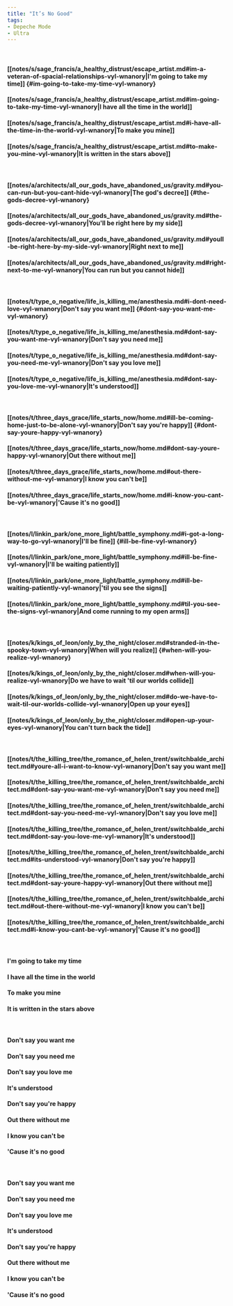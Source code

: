 ```yaml
---
title: "It’s No Good"
tags:
- Depeche Mode
- Ultra
---
```

&nbsp;
#### [[notes/s/sage_francis/a_healthy_distrust/escape_artist.md#im-a-veteran-of-spacial-relationships-vyl-wnanory|I'm going to take my time]] {#im-going-to-take-my-time-vyl-wnanory}
#### [[notes/s/sage_francis/a_healthy_distrust/escape_artist.md#im-going-to-take-my-time-vyl-wnanory|I have all the time in the world]]
#### [[notes/s/sage_francis/a_healthy_distrust/escape_artist.md#i-have-all-the-time-in-the-world-vyl-wnanory|To make you mine]]
#### [[notes/s/sage_francis/a_healthy_distrust/escape_artist.md#to-make-you-mine-vyl-wnanory|It is written in the stars above]]
&nbsp;
#### [[notes/a/architects/all_our_gods_have_abandoned_us/gravity.md#you-can-run-but-you-cant-hide-vyl-wnanory|The god's decree]] {#the-gods-decree-vyl-wnanory}
#### [[notes/a/architects/all_our_gods_have_abandoned_us/gravity.md#the-gods-decree-vyl-wnanory|You'll be right here by my side]]
#### [[notes/a/architects/all_our_gods_have_abandoned_us/gravity.md#youll-be-right-here-by-my-side-vyl-wnanory|Right next to me]]
#### [[notes/a/architects/all_our_gods_have_abandoned_us/gravity.md#right-next-to-me-vyl-wnanory|You can run but you cannot hide]]
&nbsp;
#### [[notes/t/type_o_negative/life_is_killing_me/anesthesia.md#i-dont-need-love-vyl-wnanory|Don't say you want me]] {#dont-say-you-want-me-vyl-wnanory}
#### [[notes/t/type_o_negative/life_is_killing_me/anesthesia.md#dont-say-you-want-me-vyl-wnanory|Don't say you need me]]
#### [[notes/t/type_o_negative/life_is_killing_me/anesthesia.md#dont-say-you-need-me-vyl-wnanory|Don't say you love me]]
#### [[notes/t/type_o_negative/life_is_killing_me/anesthesia.md#dont-say-you-love-me-vyl-wnanory|It's understood]]
&nbsp;
#### [[notes/t/three_days_grace/life_starts_now/home.md#ill-be-coming-home-just-to-be-alone-vyl-wnanory|Don't say you're happy]] {#dont-say-youre-happy-vyl-wnanory}
#### [[notes/t/three_days_grace/life_starts_now/home.md#dont-say-youre-happy-vyl-wnanory|Out there without me]]
#### [[notes/t/three_days_grace/life_starts_now/home.md#out-there-without-me-vyl-wnanory|I know you can't be]]
#### [[notes/t/three_days_grace/life_starts_now/home.md#i-know-you-cant-be-vyl-wnanory|'Cause it's no good]]
&nbsp;
#### [[notes/l/linkin_park/one_more_light/battle_symphony.md#i-got-a-long-way-to-go-vyl-wnanory|I'll be fine]] {#ill-be-fine-vyl-wnanory}
#### [[notes/l/linkin_park/one_more_light/battle_symphony.md#ill-be-fine-vyl-wnanory|I'll be waiting patiently]]
#### [[notes/l/linkin_park/one_more_light/battle_symphony.md#ill-be-waiting-patiently-vyl-wnanory|'til you see the signs]]
#### [[notes/l/linkin_park/one_more_light/battle_symphony.md#til-you-see-the-signs-vyl-wnanory|And come running to my open arms]]
&nbsp;
#### [[notes/k/kings_of_leon/only_by_the_night/closer.md#stranded-in-the-spooky-town-vyl-wnanory|When will you realize]] {#when-will-you-realize-vyl-wnanory}
#### [[notes/k/kings_of_leon/only_by_the_night/closer.md#when-will-you-realize-vyl-wnanory|Do we have to wait 'til our worlds collide]]
#### [[notes/k/kings_of_leon/only_by_the_night/closer.md#do-we-have-to-wait-til-our-worlds-collide-vyl-wnanory|Open up your eyes]]
#### [[notes/k/kings_of_leon/only_by_the_night/closer.md#open-up-your-eyes-vyl-wnanory|You can't turn back the tide]]
&nbsp;
#### [[notes/t/the_killing_tree/the_romance_of_helen_trent/switchbalde_architect.md#youre-all-i-want-to-know-vyl-wnanory|Don't say you want me]]
#### [[notes/t/the_killing_tree/the_romance_of_helen_trent/switchbalde_architect.md#dont-say-you-want-me-vyl-wnanory|Don't say you need me]]
#### [[notes/t/the_killing_tree/the_romance_of_helen_trent/switchbalde_architect.md#dont-say-you-need-me-vyl-wnanory|Don't say you love me]]
#### [[notes/t/the_killing_tree/the_romance_of_helen_trent/switchbalde_architect.md#dont-say-you-love-me-vyl-wnanory|It's understood]]
#### [[notes/t/the_killing_tree/the_romance_of_helen_trent/switchbalde_architect.md#its-understood-vyl-wnanory|Don't say you're happy]]
#### [[notes/t/the_killing_tree/the_romance_of_helen_trent/switchbalde_architect.md#dont-say-youre-happy-vyl-wnanory|Out there without me]]
#### [[notes/t/the_killing_tree/the_romance_of_helen_trent/switchbalde_architect.md#out-there-without-me-vyl-wnanory|I know you can't be]]
#### [[notes/t/the_killing_tree/the_romance_of_helen_trent/switchbalde_architect.md#i-know-you-cant-be-vyl-wnanory|'Cause it's no good]]
&nbsp;
#### I'm going to take my time
#### I have all the time in the world
#### To make you mine
#### It is written in the stars above
&nbsp;
#### Don't say you want me
#### Don't say you need me
#### Don't say you love me
#### It's understood
#### Don't say you're happy
#### Out there without me
#### I know you can't be
#### 'Cause it's no good
&nbsp;
#### Don't say you want me
#### Don't say you need me
#### Don't say you love me
#### It's understood
#### Don't say you're happy
#### Out there without me
#### I know you can't be
#### 'Cause it's no good
